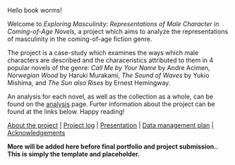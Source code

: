 Hello book worms!

Welcome to *Exploring Masculinity: Representations of Male Character in Coming-of-Age Novels,* a project which aims to analyze the representations of masculinity in the coming-of-age fiction genre.

The project is a case-study which examines the ways which male characters are described and the characeristics attributed to them in 4 popular novels of the genre: *Call Me by Your Name* by Andre Acimen, *Norwegian Wood* by Haruki Murakami, *The Sound of Waves* by Yukio Mishima, and *The Sun also Rises* by Ernest Hemingway.

An analysis for each novel, as well as the collection as a whole, can be found on the [analysis](analysis.md) page. Furter information about the project can be found at the links below. Happy reading!

[About the project](white-paper.md)  |  [Project log](/project-log.md)  |  [Presentation](/presentation.pptx)  |  [Data management plan](/data-management.md)  |  [Acknowledgements](acknowledgments.md)

**More will be added here before final portfolio and project submission.. This is simply the template and placeholder.**


